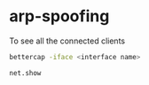 # arp-spoofing
To see all the connected clients
```bash
bettercap -iface <interface name>
```

```bash
net.show
```
